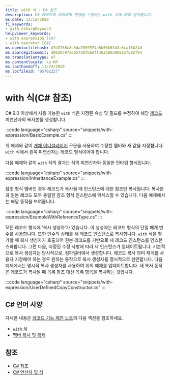 ```yaml
---
title: with 식 - C# 참조
description: C# 레코드의 비파괴적 변경을 수행하는 with 식에 대해 알아봅니다.
ms.date: 11/12/2020
f1_keywords:
- with_CSharpKeyword
helpviewer_keywords:
- with expression [C#]
- with operator [C#]
ms.openlocfilehash: d7d3758c8c5da7859974b5b50b63d2a5ca16b24d
ms.sourcegitcommit: d8020797a6657d0fbbdff362b80300815f682f94
ms.translationtype: HT
ms.contentlocale: ko-KR
ms.lasthandoff: 11/24/2020
ms.locfileid: "95702227"
---
```

# <a name="with-expression-c-reference"></a>with 식(C# 참조)

C# 9.0 이상에서 사용 가능한 `with` 식은 지정된 속성 및 필드를 수정하여 해당 [레코드](../../whats-new/csharp-9.md#record-types) 피연산자의 복사본을 생성합니다.

:::code language="csharp" source="snippets/with-expression/BasicExample.cs" :::

위 예제와 같이 [개체 이니셜라이저](../../programming-guide/classes-and-structs/object-and-collection-initializers.md) 구문을 사용하여 수정할 멤버와 새 값을 지정합니다. `with` 식에서 왼쪽 피연산자는 레코드 형식이어야 합니다.

다음 예제와 같이 `with` 식의 결과는 식의 피연산자와 동일한 런타임 형식입니다.

:::code language="csharp" source="snippets/with-expression/InheritanceExample.cs" :::

참조 형식 멤버인 경우 레코드가 복사될 때 인스턴스에 대한 참조만 복사됩니다. 복사본과 원본 레코드 모두 동일한 참조 형식 인스턴스에 액세스할 수 있습니다. 다음 예제에서는 해당 동작을 보여줍니다.

:::code language="csharp" source="snippets/with-expression/ExampleWithReferenceType.cs" :::

모든 레코드 형식에 ‘복사 생성자’가 있습니다. 이 생성자는 레코드 형식의 단일 매개 변수를 사용합니다. 또한 인수의 상태를 새 레코드 인스턴스로 복사합니다. `with` 식을 평가할 때 복사 생성자가 호출되어 원본 레코드를 기반으로 새 레코드 인스턴스를 인스턴스화합니다. 그런 다음, 지정된 수정 사항에 따라 새 인스턴스가 업데이트됩니다. 기본적으로 복사 생성자는 암시적으로, 컴파일러에서 생성합니다. 레코드 복사 의미 체계를 사용자 지정해야 하는 경우 원하는 동작으로 복사 생성자를 명시적으로 선언합니다. 다음 예제에서는 명시적 복사 생성자를 사용하여 위의 예제를 업데이트합니다. 새 복사 동작은 레코드가 복사될 때 목록 참조 대신 목록 항목을 복사하는 것입니다.

:::code language="csharp" source="snippets/with-expression/UserDefinedCopyConstructor.cs" :::

## <a name="c-language-specification"></a>C# 언어 사양

자세한 내용은 [레코드 기능 제안 노트](~/_csharplang/proposals/csharp-9.0/records.md)의 다음 섹션을 참조하세요.

- [`with` 식](~/_csharplang/proposals/csharp-9.0/records.md#with-expression)
- [멤버 복사 및 복제](~/_csharplang/proposals/csharp-9.0/records.md#copy-and-clone-members)

## <a name="see-also"></a>참조

- [C# 참조](../index.md)
- [C# 연산자 및 식](index.md)

